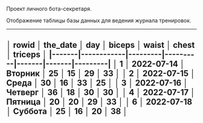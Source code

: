 Проект личного бота-секретаря.



Отображение таблицы базы данных для ведения журнала тренировок.

_____________________________________________________________________
│ rowid │  the_date  │   day   │ biceps   │ waist │ chest │ triceps │
|-------|------------|---------|----------|-------|-------|---------|
│ 1     │ 2022-07-14 │ Вторник │ 25       │ 15    │ 29    │ 33      │
│ 2     │ 2022-07-15 │ Среда   │ 30       │ 16    │ 33    │ 25      │
│ 3     │ 2022-07-16 │ Четверг │ 36       │ 18    │ 30    │ 30      │
│ 4     │ 2022-07-17 │ Пятница │ 20       │ 20    │ 29    │ 33      │
│ 6     │ 2022-07-18 │ Суббота │ 25       │ 16    │ 20    │ 38      │
----------------------------------------------------------------------
